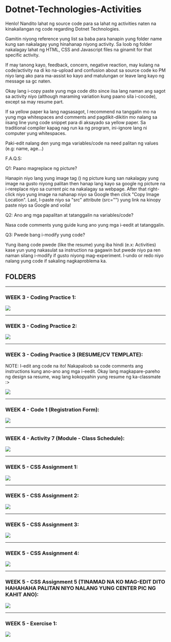 # Dotnet-Technologies-Activities

Henlo! Nandito lahat ng source code para sa lahat ng activities naten na kinakailangan ng code regarding Dotnet Technologies.

Gamitin niyong reference yung list sa baba para hanapin yung folder name kung san nakalagay yung hinahanap niyong activity. Sa loob ng folder nakalagay 
lahat ng HTML, CSS and Javascript files na ginamit for that specific activity.

If may tanong kayo, feedback, concern, negative reaction, may kulang na code/activity na di ko na-upload and confusion 
about sa source code ko PM niyo lang ako para ma-assist ko kayo and matulungan or leave lang kayo ng message sa gc naten.

Okay lang i-copy paste yung mga code dito since iisa lang naman ang sagot sa activity niyo (although maraming variation kung paano sila i-cocode), except
sa may resume part.

If sa yellow paper ka lang nagsasagot, I recommend na tanggalin mo na yung mga whitespaces and comments and pagdikit-dikitin mo nalang sa iisang line yung code snippet para di aksayado sa yellow paper. Sa traditional compiler kapag nag run ka ng program, ini-ignore lang ni computer yung whitespaces. 

Paki-edit nalang den yung mga variables/code na need palitan ng values (e.g: name, age...)

F.A.Q.S:

Q1: Paano magreplace ng picture?

Hanapin niyo lang yung image tag (<img></img>) ng picture kung san nakalagay yung image na gusto niyong palitan then hanap lang kayo sa google ng picture na i-rereplace niyo sa current pic na nakalagay sa webpage. After that right-click niyo yung image na nahanap niyo sa Google then click "Copy Image Location". Last, I-paste niyo sa "src" attribute (src="") yung link na kinopy paste niyo sa Google and voila!

Q2: Ano ang mga papalitan at tatanggalin na variables/code?

Nasa code comments yung guide kung ano yung mga i-eedit at tatanggalin.

Q3: Pwede bang i-modify yung code?

Yung ibang code pwede (like the resume) yung iba hindi (e.x: Activities) kase yun yung nakasulat sa instruction na gagawin but pwede niyo pa ren naman silang i-modify if gusto niyong mag-experiment. I-undo or redo niyo nalang yung code if sakaling nagkaproblema ka. 

## FOLDERS

***

### WEEK 3 - Coding Practice 1:

![](https://imgur.com/zIrp6Iu.png)

***

### WEEK 3 - Coding Practice 2:

![](https://imgur.com/B7HF0Tv.png)

***

### WEEK 3 - Coding Practice 3 (RESUME/CV TEMPLATE):

NOTE: I-edit ang code na ito! Nakapaloob sa code comments ang instructions kung ano-ano ang mga i-eedit.
Okay lang magkapare-pareho ng design sa resume, wag lang kokopyahin yung resume ng ka-classmate :>

![](https://imgur.com/jRNQ4Su.png)

***

### WEEK 4 - Code 1 (Registration Form):

![](https://imgur.com/3gJ30kt.png)

***

### WEEK 4 - Activity 7 (Module - Class Schedule):

![](https://imgur.com/T2nOpAJ.png)

***

### WEEK 5 - CSS Assignment 1:

![](https://imgur.com/2OBNwov.png)

***

### WEEK 5 - CSS Assignment 2:

![](https://imgur.com/R1BvNNv.png)

***

### WEEK 5 - CSS Assignment 3:

![](https://imgur.com/NnR9P5p.png)

***

### WEEK 5 - CSS Assignment 4:

![](https://imgur.com/rxiRsIN.png)

***

### WEEK 5 - CSS Assignment 5 (TINAMAD NA KO MAG-EDIT DITO HAHAHAHA PALITAN NIYO NALANG YUNG CENTER PIC NG KAHIT ANO):

![](https://imgur.com/cLmJmHq.png)

***

### WEEK 5 - Exercise 1:

![](https://imgur.com/vAlQgdD.png)
